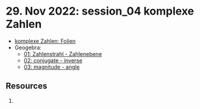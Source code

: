 #  29. Nov 2022: session_04 komplexe Zahlen

- [komplexe Zahlen: Folien](.topics/komplexe_zahlen_folien%20slides.pdf)
- Geogebra:
	- [01: Zahlenstrahl - Zahlenebene](/topics/01_zahlenstrahl_zahlenflaeche.ggb)
	- [02: conjugate - inverse](/topics/02_conjugate_inverse.ggb)
	- [03: magnitude - angle](/topics/03_laenge_winkel.ggb)

## Resources
1. 